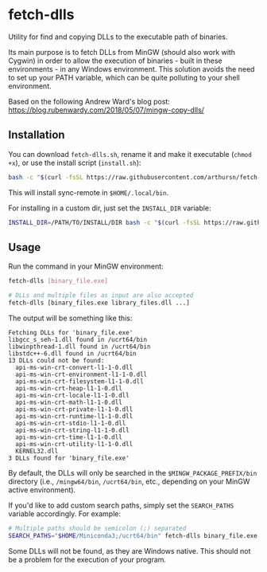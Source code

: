 # fetch-dlls

Utility for find and copying DLLs to the executable path of binaries.

Its main purpose is to fetch DLLs from MinGW (should also work with Cygwin) in order to allow the execution of binaries - built in these environments - in any Windows environment. This solution avoids the need to set up your PATH variable, which can be quite polluting to your shell environment.

Based on the following Andrew Ward's blog post: https://blog.rubenwardy.com/2018/05/07/mingw-copy-dlls/

## Installation

You can download `fetch-dlls.sh`, rename it and make it executable (`chmod +x`), or use the install script (`install.sh`):

```bash
bash -c "$(curl -fsSL https://raw.githubusercontent.com/arthursn/fetch-dlls/master/install.sh)"
```

This will install sync-remote in `$HOME/.local/bin`.

For installing in a custom dir, just set the `INSTALL_DIR` variable:

```bash
INSTALL_DIR=/PATH/TO/INSTALL/DIR bash -c "$(curl -fsSL https://raw.githubusercontent.com/arthursn/fetch-dlls/master/install.sh)"
```

## Usage

Run the command in your MinGW environment:

```bash
fetch-dlls [binary_file.exe]

# DLLs and multiple files as input are also accepted
fetch-dlls [binary_files.exe library_files.dll ...]
```

The output will be something like this:

```
Fetching DLLs for 'binary_file.exe'
libgcc_s_seh-1.dll found in /ucrt64/bin
libwinpthread-1.dll found in /ucrt64/bin
libstdc++-6.dll found in /ucrt64/bin
13 DLLs could not be found:
  api-ms-win-crt-convert-l1-1-0.dll
  api-ms-win-crt-environment-l1-1-0.dll
  api-ms-win-crt-filesystem-l1-1-0.dll
  api-ms-win-crt-heap-l1-1-0.dll
  api-ms-win-crt-locale-l1-1-0.dll
  api-ms-win-crt-math-l1-1-0.dll
  api-ms-win-crt-private-l1-1-0.dll
  api-ms-win-crt-runtime-l1-1-0.dll
  api-ms-win-crt-stdio-l1-1-0.dll
  api-ms-win-crt-string-l1-1-0.dll
  api-ms-win-crt-time-l1-1-0.dll
  api-ms-win-crt-utility-l1-1-0.dll
  KERNEL32.dll
3 DLLs found for 'binary_file.exe'
```

By default, the DLLs will only be searched in the `$MINGW_PACKAGE_PREFIX/bin` directory (i.e., `/mingw64/bin`, `/ucrt64/bin`, etc., depending on your MinGW active environment).

If you'd like to add custom search paths, simply set the `SEARCH_PATHS` variable accordingly. For example:

```bash
# Multiple paths should be semicolon (;) separated
SEARCH_PATHS="$HOME/Miniconda3;/ucrt64/bin" fetch-dlls binary_file.exe
```

Some DLLs will not be found, as they are Windows native. This should not be a problem for the execution of your program.
